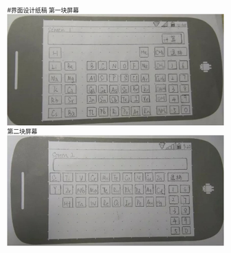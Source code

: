 #界面设计纸稿
第一块屏幕
![第一块屏幕](ef984bc1-e85c-42e4-b8f0-343aeea6c49b.jpg)
第二块屏幕
![第二块屏幕](8ce9c3f9-5d02-434d-b794-8cfebacf7083.jpg)
